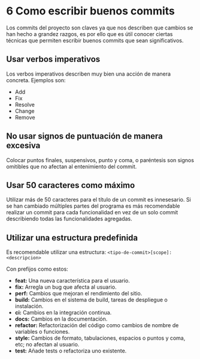 # **6 Como escribir buenos commits**

Los commits del proyecto son claves ya que nos describen que cambios se han hecho a grandez razgos, es por ello que es útil conocer ciertas técnicas que permiten escribir buenos commits que sean significativos.

## Usar verbos imperativos

Los verbos imperativos describen muy bien una acción de manera concreta. Ejemplos son:
* Add
* Fix
* Resolve
* Change
* Remove

## No usar signos de puntuación de manera excesiva

Colocar puntos finales, suspensivos, punto y coma, o paréntesis son signos omitibles que no afectan al entenimiento del commit.

## Usar 50 caracteres como máximo

Utilizar más de 50 caracteres para el título de un commit es innesesario. Si se han cambiado múltiples partes del programa es más recomendable realizar un commit para cada funcionalidad en vez de un solo commit describiendo todas las funcionalidades agregadas.

## Utilizar una estructura predefinida

Es recomendable utilizar una estructura: `<tipo-de-commit>[scope]: <descripcion>`

Con prefijos como estos:
* **feat:** Una nueva característica para el usuario.
* **fix:** Arregla un bug que afecta al usuario.
* **perf:** Cambios que mejoran el rendimiento del sitio.
* **build:** Cambios en el sistema de build, tareas de despliegue o instalación.
* **ci:** Cambios en la integración continua.
* **docs:** Cambios en la documentación.
* **refactor:** Refactorización del código como cambios de nombre de variables o funciones.
* **style:** Cambios de formato, tabulaciones, espacios o puntos y coma, etc; no afectan al usuario.
* **test:** Añade tests o refactoriza uno existente.

